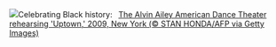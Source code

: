 ![](https://www.bing.com/th?id=OHR.AileyUptown_EN-US7790191198_UHD.jpg&w=1000)Celebrating Black history:&nbsp;&ensp;[The Alvin Ailey American Dance Theater rehearsing 'Uptown,' 2009, New York (© STAN HONDA/AFP via Getty Images)](https://www.bing.com/th?id=OHR.AileyUptown_EN-US7790191198_UHD.jpg)
<br><br/>
